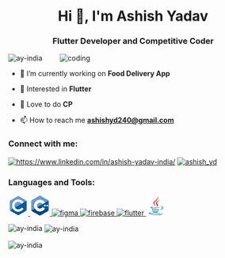 <h1 align="center">Hi 👋, I'm Ashish Yadav</h1>
<h3 align="center">Flutter Developer and Competitive Coder</h3>

<img align="right" alt="coding"  width="400" src="https://camo.githubusercontent.com/8bf6f6d78abc81fcf9c49f10649423e73ea44bc248e83aaae8759d401c829a84/68747470733a2f2f70687973696373677572756b756c2e66696c65732e776f726470726573732e636f6d2f323031392f30322f6368617261637465722d312e676966" >

<p align="left"> <img src="https://komarev.com/ghpvc/?username=ay-india&label=Profile%20views&color=0e75b6&style=flat" alt="ay-india" width="170" 
     height="40" /> </p>

- 🔭 I’m currently working on **Food Delivery App**

- 👯 Interested in **Flutter**

- 🤝 Love to do **CP**

- 📫 How to reach me **ashishyd240@gmail.com**

<h3 align="left">Connect with me:</h3>
<p align="left">
<a href="https://linkedin.com/in/ashish-yadav-india/" target="blank"><img align="center" src="https://raw.githubusercontent.com/rahuldkjain/github-profile-readme-generator/master/src/images/icons/Social/linked-in-alt.svg" alt="https://www.linkedin.com/in/ashish-yadav-india/" height="30" width="40" /></a>
<a href="https://www.codechef.com/users/ashish_yd" target="blank"><img align="center" src="https://cdn.jsdelivr.net/npm/simple-icons@3.1.0/icons/codechef.svg" alt="ashish_yd" height="30" width="40" /></a>
</p>

<h3 align="left">Languages and Tools:</h3>
<p align="left"> <a href="https://www.cprogramming.com/" target="_blank" rel="noreferrer"> <img src="https://raw.githubusercontent.com/devicons/devicon/master/icons/c/c-original.svg" alt="c" width="40" height="40"/> </a> <a href="https://www.w3schools.com/cpp/" target="_blank" rel="noreferrer"> <img src="https://raw.githubusercontent.com/devicons/devicon/master/icons/cplusplus/cplusplus-original.svg" alt="cplusplus" width="40" height="40"/> </a> <a href="https://www.figma.com/" target="_blank" rel="noreferrer"> <img src="https://www.vectorlogo.zone/logos/figma/figma-icon.svg" alt="figma" width="40" height="40"/> </a> <a href="https://firebase.google.com/" target="_blank" rel="noreferrer"> <img src="https://www.vectorlogo.zone/logos/firebase/firebase-icon.svg" alt="firebase" width="40" height="40"/> </a> <a href="https://flutter.dev" target="_blank" rel="noreferrer"> <img src="https://www.vectorlogo.zone/logos/flutterio/flutterio-icon.svg" alt="flutter" width="40" height="40"/> </a> <a href="https://www.java.com" target="_blank" rel="noreferrer"> <img src="https://raw.githubusercontent.com/devicons/devicon/master/icons/java/java-original.svg" alt="java" width="40" height="40"/> </a> </p>

<p><img align="left" src="https://github-readme-stats.vercel.app/api/top-langs?username=ay-india&show_icons=true&locale=en&layout=compact" alt="ay-india" /></p>

<p>&nbsp;<img align="center" src="https://github-readme-stats.vercel.app/api?username=ay-india&show_icons=true&locale=en" alt="ay-india" /></p>

<p><img align="center" src="https://github-readme-streak-stats.herokuapp.com/?user=ay-india&" alt="ay-india" /></p>

